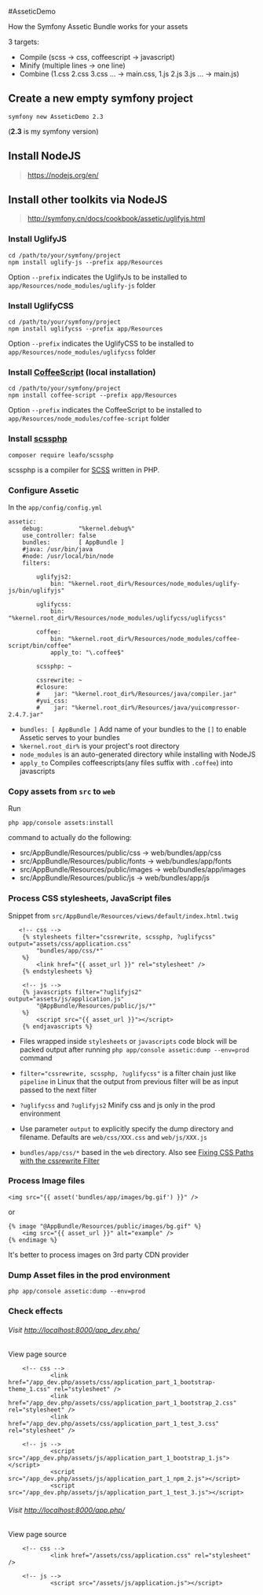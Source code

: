 #AsseticDemo

How the Symfony Assetic Bundle works for your assets

3 targets:

- Compile (scss -> css, coffeescript -> javascript)
- Minify (multiple lines -> one line) 
- Combine (1.css 2.css 3.css ... -> main.css, 1.js 2.js 3.js ... -> main.js)

## Create a new empty symfony project

	symfony new AsseticDemo 2.3

(**2.3** is my symfony version)

## Install NodeJS

> https://nodejs.org/en/


## Install other toolkits via NodeJS

> http://symfony.cn/docs/cookbook/assetic/uglifyjs.html


### Install UglifyJS
```
cd /path/to/your/symfony/project
npm install uglify-js --prefix app/Resources
```
Option `--prefix` indicates the UglifyJs to be installed to `app/Resources/node_modules/uglify-js` folder

### Install UglifyCSS

```
cd /path/to/your/symfony/project
npm install uglifycss --prefix app/Resources
```
Option `--prefix` indicates the UglifyCSS to be installed to `app/Resources/node_modules/uglifycss` folder

### Install [CoffeeScript](http://coffeescript.org/) (local installation)

```
cd /path/to/your/symfony/project
npm install coffee-script --prefix app/Resources
```
Option `--prefix` indicates the CoffeeScript to be installed to `app/Resources/node_modules/coffee-script` folder


### Install [scssphp](http://leafo.net/scssphp/)

	composer require leafo/scssphp

scssphp is a compiler for [SCSS](http://sass-lang.com/documentation/file.SASS_REFERENCE.html#css_extensions) written in PHP. 

### Configure Assetic

In the `app/config/config.yml`

```
assetic:
    debug:          "%kernel.debug%"
    use_controller: false
    bundles:        [ AppBundle ]
    #java: /usr/bin/java
    #node: /usr/local/bin/node
    filters:

        uglifyjs2:
            bin: "%kernel.root_dir%/Resources/node_modules/uglify-js/bin/uglifyjs"

        uglifycss:
            bin: "%kernel.root_dir%/Resources/node_modules/uglifycss/uglifycss"

        coffee:
            bin: "%kernel.root_dir%/Resources/node_modules/coffee-script/bin/coffee"
            apply_to: "\.coffee$"

        scssphp: ~

        cssrewrite: ~
        #closure:
        #    jar: "%kernel.root_dir%/Resources/java/compiler.jar"
        #yui_css:
        #    jar: "%kernel.root_dir%/Resources/java/yuicompressor-2.4.7.jar"               
```
- `bundles: [ AppBundle ]` Add name of your bundles to the `[]` to enable Assetic serves to your bundles
- `%kernel.root_dir%` is your project's root directory
- `node_modules` is an auto-generated directory while installing with NodeJS
- `apply_to` Compiles coffeescripts(any files suffix with `.coffee`) into javascripts

### Copy assets from `src` to `web` 
Run

	php app/console assets:install

command to actually do the following:

- src/AppBundle/Resources/public/css -> web/bundles/app/css
- src/AppBundle/Resources/public/fonts -> web/bundles/app/fonts
- src/AppBundle/Resources/public/images -> web/bundles/app/images
- src/AppBundle/Resources/public/js -> web/bundles/app/js

### Process CSS stylesheets, JavaScript files

Snippet from `src/AppBundle/Resources/views/default/index.html.twig`

```
   <!-- css -->
    {% stylesheets filter="cssrewrite, scssphp, ?uglifycss" output="assets/css/application.css"
        "bundles/app/css/*"
    %}
        <link href="{{ asset_url }}" rel="stylesheet" />
    {% endstylesheets %}

    <!-- js -->
    {% javascripts filter="?uglifyjs2" output="assets/js/application.js"
        "@AppBundle/Resources/public/js/*"
    %}
        <script src="{{ asset_url }}"></script>
    {% endjavascripts %}
```

- Files wrapped inside `stylesheets` or `javascripts` code block will be packed output after running `php app/console assetic:dump --env=prod` command

- `filter="cssrewrite, scssphp, ?uglifycss"` is a filter chain just like `pipeline` in Linux that the output from previous filter will be as input passed to the next filter

- `?uglifycss` and `?uglifyjs2` Minify css and js only in the prod environment
  
-  Use parameter `output` to explicitly specify the dump directory and filename. Defaults are `web/css/XXX.css` and `web/js/XXX.js`

- `bundles/app/css/*` based in the `web` directory. Also see [Fixing CSS Paths with the cssrewrite Filter](http://symfony.com/doc/current/cookbook/assetic/asset_management.html#cookbook-assetic-cssrewrite)


### Process Image files


	<img src="{{ asset('bundles/app/images/bg.gif') }}" />

or

```
{% image "@AppBundle/Resources/public/images/bg.gif" %}
    <img src="{{ asset_url }}" alt="example" />
{% endimage %}
```
It's better to process images on 3rd party CDN provider

### Dump Asset files in the prod environment

	
	php app/console assetic:dump --env=prod
	

### Check effects

###### Visit <http://localhost:8000/app_dev.php/>
View page source

```
    <!-- css -->
            <link href="/app_dev.php/assets/css/application_part_1_bootstrap-theme_1.css" rel="stylesheet" />
            <link href="/app_dev.php/assets/css/application_part_1_bootstrap_2.css" rel="stylesheet" />
            <link href="/app_dev.php/assets/css/application_part_1_test_3.css" rel="stylesheet" />
    
    <!-- js -->
            <script src="/app_dev.php/assets/js/application_part_1_bootstrap_1.js"></script>
            <script src="/app_dev.php/assets/js/application_part_1_npm_2.js"></script>
            <script src="/app_dev.php/assets/js/application_part_1_test_3.js"></script>
```


###### Visit <http://localhost:8000/app.php/>
View page source

```
    <!-- css -->
            <link href="/assets/css/application.css" rel="stylesheet" />
    
    <!-- js -->
            <script src="/assets/js/application.js"></script>
```